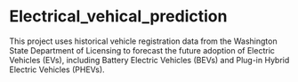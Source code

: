 # Electrical_vehical_prediction
This project uses historical vehicle registration data from the Washington State Department of Licensing to forecast the future adoption of Electric Vehicles (EVs), including Battery Electric Vehicles (BEVs) and Plug-in Hybrid Electric Vehicles (PHEVs). 
